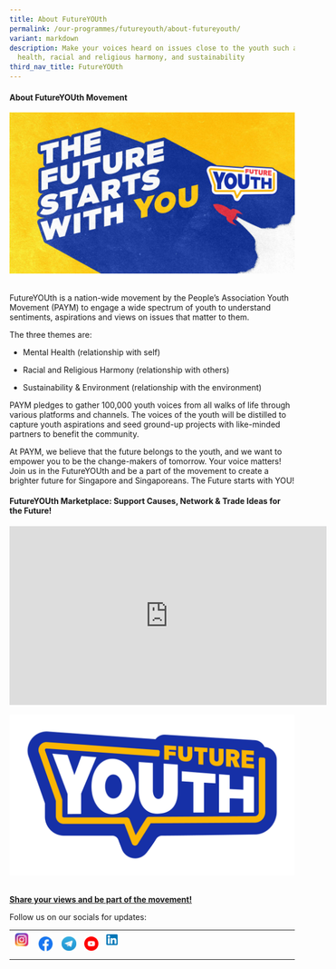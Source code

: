 ```yaml
---
title: About FutureYOUth
permalink: /our-programmes/futureyouth/about-futureyouth/
variant: markdown
description: Make your voices heard on issues close to the youth such as mental
  health, racial and religious harmony, and sustainability
third_nav_title: FutureYOUth
---
```

<h4><strong>About FutureYOUth Movement</strong></h4>
<div class="isomer-image-wrapper">
<img style="width:600px" height="auto" width="100%" src="/images/FutureYOUth_Campaign_Banner.jpg">
</div>
<p>
<br>FutureYOUth is a nation-wide movement by the People’s Association Youth
Movement (PAYM) to engage a wide spectrum of youth to understand sentiments,
aspirations and views on issues that matter to them.</p>
<p>The three themes are:</p>
<ul data-tight="true" class="tight">
<li>
<p>Mental Health (relationship with self)</p>
</li>
<li>
<p>Racial and Religious Harmony (relationship with others)</p>
</li>
<li>
<p>Sustainability &amp; Environment (relationship with the environment)</p>
</li>
</ul>
<p>PAYM pledges to gather 100,000 youth voices from all walks of life through
various platforms and channels. The voices of the youth will be distilled
to capture youth aspirations and seed ground-up projects with like-minded
partners to benefit the community.</p>
<p>At PAYM, we believe that the future belongs to the youth, and we want
to empower you to be the change-makers of tomorrow. Your voice matters!
Join us in the FutureYOUth and be a part of the movement to create a brighter
future for Singapore and Singaporeans. The Future starts with YOU!</p>
<h4><strong>FutureYOUth Marketplace: Support Causes, Network &amp; Trade Ideas for the Future!</strong></h4>
<div class="iframe-wrapper">
<iframe height="315" width="560" allowfullscreen="true" frameborder="0" src="https://www.youtube.com/embed/Pg-6ALSFDPU?si=ymFCGk-u1cMRkBYs"></iframe>
</div>
<p></p>
<div class="isomer-image-wrapper">
<img style="width:600px" height="auto" width="100%" src="/images/FutureYOUth_Motifs_Generic_V3.png">
</div>
<p>
<br><strong><a href="https://go.gov.sg/futureyouthpaym" rel="noopener noreferrer nofollow" target="_blank">Share your views and be part of the movement!</a></strong>
</p>
<p>Follow us on our socials for updates:</p>
<table style="minWidth: 125px">
<colgroup>
<col>
<col>
<col>
<col>
<col>
</colgroup>
<tbody>
<tr>
<td rowspan="1" colspan="1"><a class="isomer-image-wrapper" href="https://www.instagram.com/paym.youths/"><img style="width:45px;display:inline-block" height="auto" width="100%" alt="" src="/images/IG.jpg"></a>
<p></p>
</td>
<td rowspan="1" colspan="1"><a class="isomer-image-wrapper" href="https://www.facebook.com/PAYMyouths"><img style="width:45px;display:inline-block" height="auto" width="100%" alt="" src="/images/FB.jpg"></a>
</td>
<td rowspan="1" colspan="1"><a class="isomer-image-wrapper" href="https://t.me/s/PAYMYouthNetwork"><img style="width:40px;display:inline-block" height="auto" width="100%" alt="" src="/images/Telegram.jpg"></a>
</td>
<td rowspan="1" colspan="1"><a class="isomer-image-wrapper" href="https://www.youtube.com/@peoplesassociationyouthmov1856"><img style="width:40px;display:inline-block" height="auto" width="100%" alt="" src="/images/YouTubeIcon.png"></a>
</td>
<td rowspan="1" colspan="1">
<div class="isomer-image-wrapper">
<img style="width: 6%;" height="auto" width="100%" alt="" src="/images/Linkedin.png">
</div>
<p></p>
</td>
</tr>
</tbody>
</table>
<p></p>